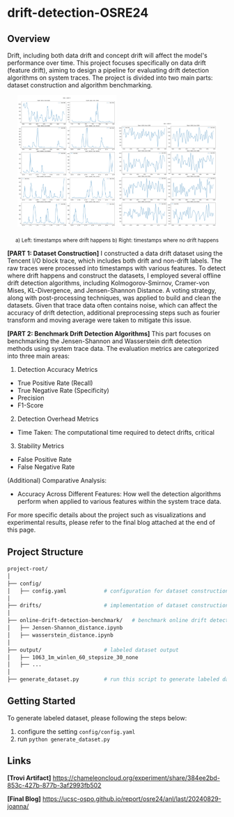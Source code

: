 # drift-detection-OSRE24

## Overview
Drift, including both data drift and concept drift will affect the model's performance over time.  This project focuses specifically on data drift (feature drift), aiming to design a pipeline for evaluating drift detection algorithms on system traces. The project is divided into two main parts: dataset construction and algorithm benchmarking.

<p align="center">
  <img src="pics/image_drift.png" alt="Image 1" width="45%" />
  <img src="pics/image_nondrift.png" alt="Image 2" width="45%" />
  <p align="center"><sub>a) Left: timestamps where drift happens b) Right: timestamps where no drift happens</sub></p>
</p>

**[PART 1: Dataset Construction]**
I constructed a data drift dataset using the Tencent I/O block trace, which includes both drift and non-drift labels. The raw traces were processed into timestamps with various features. To detect where drift happens and construct the datasets, I employed several offline drift detection algorithms, including Kolmogorov-Smirnov, Cramer-von Mises, KL-Divergence, and Jensen-Shannon Distance. A voting strategy, along with post-processing techniques, was applied to build and clean the datasets. Given that trace data often contains noise, which can affect the accuracy of drift detection, additional preprocessing steps such as fourier transform and moving average were taken to mitigate this issue.

**[PART 2: Benchmark Drift Detection Algorithms]**
This part focuses on benchmarking the Jensen-Shannon and Wasserstein drift detection methods using system trace data. The evaluation metrics are categorized into three main areas:

1. Detection Accuracy Metrics
- True Positive Rate (Recall)
- True Negative Rate (Specificity)
- Precision
- F1-Score
2. Detection Overhead Metrics
- Time Taken: The computational time required to detect drifts, critical 
3. Stability Metrics
- False Positive Rate
- False Negative Rate 

(Additional) Comparative Analysis:
- Accuracy Across Different Features: How well the detection algorithms perform when applied to various features within the system trace data.



For more specific details about the project such as visualizations and experimental results, please refer to the final blog attached at the end of this page.


## Project Structure

```bash
project-root/
│
├── config/
│   ├── config.yaml            # configuration for dataset construction
│
├── drifts/                    # implementation of dataset construction code and 
│
├── online-drift-detection-benchmark/   # benchmark online drift detection notebooks
│   ├── Jensen-Shannon_distance.ipynb 
│   ├── wasserstein_distance.ipynb 
│
├── output/                    # labeled dataset output
│   ├── 1063_1m_winlen_60_stepsize_30_none
│   ├── ...
│
├── generate_dataset.py        # run this script to generate labeled dataset
```

## Getting Started

To generate labeled dataset, please following the steps below:
1. configure the setting `config/config.yaml`
2. run `python generate_dataset.py`


## Links
**[Trovi Artifact]** https://chameleoncloud.org/experiment/share/384ee2bd-853c-427b-877b-3af2993fb502

**[Final Blog]** https://ucsc-ospo.github.io/report/osre24/anl/last/20240829-joanna/
